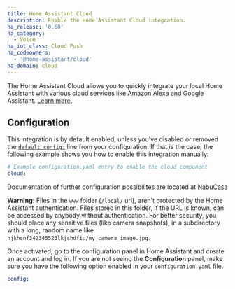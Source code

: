 ```yaml
---
title: Home Assistant Cloud
description: Enable the Home Assistant Cloud integration.
ha_release: '0.60'
ha_category:
  - Voice
ha_iot_class: Cloud Push
ha_codeowners:
  - '@home-assistant/cloud'
ha_domain: cloud
---
```


The Home Assistant Cloud allows you to quickly integrate your local Home Assistant with various cloud services like Amazon Alexa and Google Assistant. [Learn more.](/cloud)

## Configuration

This integration is by default enabled, unless you've disabled or removed the [`default_config:`](https://www.home-assistant.io/integrations/default_config/) line from your configuration. If that is the case, the following example shows you how to enable this integration manually:

```yaml
# Example configuration.yaml entry to enable the cloud component
cloud:
```

Documentation of further configuration possibilites are located at [NabuCasa](https://www.nabucasa.com/config/)

**Warning:** Files in the `www` folder (`/local/` url), aren't protected by the Home Assistant authentication. Files stored in this folder, if the URL is known, can be accessed by anybody without authentication. For better security, you should place any sensitive files (like camera snapshots), in a subdirectory with a long, random name like `hjkhsnf342345523lkjshdfiu/my_camera_image.jpg`.

Once activated, go to the configuration panel in Home Assistant and create an account and log in. If you are not seeing the **Configuration** panel, make sure you have the following option enabled in your `configuration.yaml` file.

```yaml
config:
```
